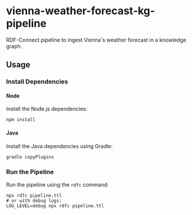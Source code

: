 # vienna-weather-forecast-kg-pipeline

RDF-Connect pipeline to ingest Vienna's weather forecast in a knowledge graph.

## Usage

### Install Dependencies

#### Node

Install the Node.js dependencies:

```shell
npm install
```

#### Java

Install the Java dependencies using Gradle:

```shell
gradle copyPlugins
```

### Run the Pipeline

Run the pipeline using the `rdfc` command:

```shell
npx rdfc pipeline.ttl
# or with debug logs:
LOG_LEVEL=debug npx rdfc pipeline.ttl
```
